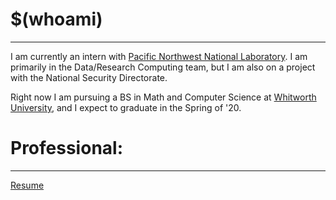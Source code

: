 
# $(whoami)
---

I am currently an intern with [Pacific Northwest National Laboratory](https://www.pnnl.gov/). I am 
primarily in the Data/Research Computing team, but I am also on a project with the National
Security Directorate.

Right now I am pursuing a BS in Math and Computer Science at [Whitworth University](https://www.whitworth.edu/cms/), 
and I expect to graduate in the Spring of '20.


# Professional: 
---

[Resume](static/personal/resume.pdf)


